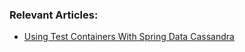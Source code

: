 ### Relevant Articles:

- [Using Test Containers With Spring Data Cassandra](https://www.baeldung.com/spring-data-cassandra-test-containers)
